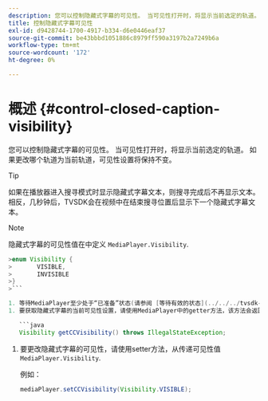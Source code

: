 ```yaml
---
description: 您可以控制隐藏式字幕的可见性。 当可见性打开时，将显示当前选定的轨道。 如果更改当前跟踪，可视性设置将保持不变。
title: 控制隐藏式字幕可见性
exl-id: d9428744-1700-4917-b334-d6e0446eaf37
source-git-commit: be43bbbd1051886c8979ff590a3197b2a7249b6a
workflow-type: tm+mt
source-wordcount: '172'
ht-degree: 0%

---
```


# 概述 {#control-closed-caption-visibility}

您可以控制隐藏式字幕的可见性。 当可见性打开时，将显示当前选定的轨道。 如果更改哪个轨道为当前轨道，可见性设置将保持不变。

>[!TIP]
>
>如果在播放器进入搜寻模式时显示隐藏式字幕文本，则搜寻完成后不再显示文本。 相反，几秒钟后，TVSDK会在视频中在结束搜寻位置后显示下一个隐藏式字幕文本。

>[!NOTE]
>
>隐藏式字幕的可见性值在中定义 `MediaPlayer.Visibility`.
>
>
```java
>enum Visibility { 
>       VISIBLE,  
>       INVISIBLE 
>}
>```

1. 等待MediaPlayer至少处于“已准备”状态(请参阅 [等待有效的状态](../../../tvsdk-1.4-for-android/ui-configure/android-1.4-ui-state-prepared-wait-for.md))。
1. 要获取隐藏式字幕的当前可见性设置，请使用MediaPlayer中的getter方法，该方法会返回可见性值。

   ```java
   Visibility getCCVisibility() throws IllegalStateException;
   ```

1. 要更改隐藏式字幕的可见性，请使用setter方法，从传递可见性值 `MediaPlayer.Visibility`.

   例如：

   ```java
   mediaPlayer.setCCVisibility(Visibility.VISIBLE);
   ```
